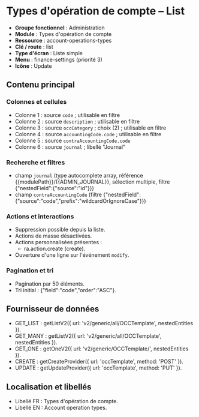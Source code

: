 # Types d'opération de compte – List

- **Groupe fonctionnel** : Administration
- **Module** : Types d'opération de compte
- **Ressource** : account-operations-types
- **Clé / route** : list
- **Type d'écran** : Liste simple
- **Menu** : finance-settings (priorité 3)
- **Icône** : Update

## Contenu principal
### Colonnes et cellules
- Colonne 1 : source `code` ; utilisable en filtre
- Colonne 2 : source `description` ; utilisable en filtre
- Colonne 3 : source `occCategory` ; choix (2) ; utilisable en filtre
- Colonne 4 : source `accountingCode.code` ; utilisable en filtre
- Colonne 5 : source `contraAccountingCode.code`
- Colonne 6 : source `journal` ; libellé "Journal"

### Recherche et filtres
- champ `journal` (type autocomplete array, référence {{modulePath}}/{{ADMIN_JOURNAL}}, sélection multiple, filtre {"nestedField":{"source":"id"}})
- champ `contraAccountingCode` (filtre {"nestedField":{"source":"code","prefix":"wildcardOrIgnoreCase"}})

### Actions et interactions
- Suppression possible depuis la liste.
- Actions de masse désactivées.
- Actions personnalisées présentes :
  - ra.action.create (create).
- Ouverture d'une ligne sur l'événement `modify`.

### Pagination et tri
- Pagination par 50 éléments.
- Tri initial : {"field":"code","order":"ASC"}.

## Fournisseur de données
- GET_LIST : getListV2({
  url: 'v2/generic/all/OCCTemplate',
  nestedEntities
}).
- GET_MANY : getListV2({
  url: 'v2/generic/all/OCCTemplate',
  nestedEntities
}).
- GET_ONE : getOneV2({
  url: 'v2/generic/OCCTemplate/',
  nestedEntities
}).
- CREATE : getCreateProvider({
  url: 'occTemplate',
  method: 'POST'
}).
- UPDATE : getUpdateProvider({
  url: 'occTemplate',
  method: 'PUT'
}).

## Localisation et libellés
- Libellé FR : Types d'opération de compte.
- Libellé EN : Account operation types.